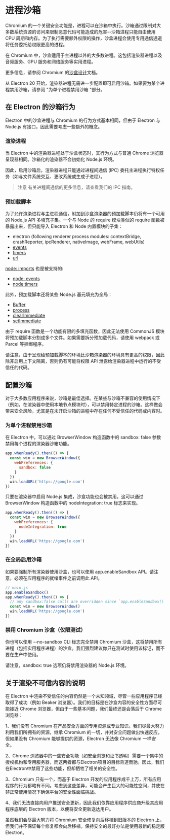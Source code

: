 # 进程沙箱
Chromium 的一个关键安全功能是，进程可以在沙箱中执行。沙箱通过限制对大多数系统资源的访问来限制恶意代码可能造成的危害--沙箱进程只能自由使用 CPU 周期和内存。为了执行需要额外权限的操作，沙盒进程会使用专用通信通道将任务委托给权限更高的进程。

在 Chromium 中，沙盒适用于主进程以外的大多数进程。这包括渲染器进程以及音频服务、GPU 服务和网络服务等实用进程。

更多信息，请参阅 Chromium 的[沙盒设计](https://chromium.googlesource.com/chromium/src/+/main/docs/design/sandbox.md)文档。

从 Electron 20 开始，渲染器进程无需进一步配置即可启用沙箱。如果要为某个进程禁用沙箱，请参阅 "为单个进程禁用沙箱 "部分。

## 在 Electron 的沙箱行为
Electron 中的沙盒进程与 Chromium 的行为方式基本相同，但由于 Electron 与 Node.js 有接口，因此需要考虑一些额外的概念。

### 渲染进程
当 Electron 中的渲染器进程处于沙盒状态时，其行为方式与普通 Chrome 浏览器呈现器相同。沙箱化的渲染器不会初始化 Node.js 环境。

因此，启用沙箱后，渲染器进程只能通过进程间通信 (IPC) 委托主进程执行特权任务（如与文件系统交互、更改系统或生成子进程）。

> 注意
> 有关进程间通信的更多信息，请查看我们的 IPC 指南。

### 预加载脚本
为了允许渲染进程与主进程通信，附加到沙盒渲染器的预加载脚本仍将有一个可用的 Node.js API 多填充子集。一个与 Node 的 require 模块类似的 require 函数被暴露出来，但只能导入 Electron 和 Node 内置模块的子集：
- electron (following renderer process modules: contextBridge, crashReporter, ipcRenderer, nativeImage, webFrame, webUtils)
- [events](https://nodejs.org/api/events.html)
- [timers](https://nodejs.org/api/timers.html)
- [url](https://nodejs.org/api/url.html)

[node: imports](https://nodejs.org/api/esm.html#node-imports) 也是被支持的:
- [node: events](https://nodejs.org/api/events.html)
- [node:timers](https://nodejs.org/api/timers.html)

此外，预加载脚本还将某些 Node.js 基元填充为全局：
- [Buffer](https://nodejs.org/api/buffer.html)
- [process](https://www.electronjs.org/docs/latest/api/process)
- [clearImmediate](https://nodejs.org/api/timers.html#timers_clearimmediate_immediate)
- [setImmediate](https://nodejs.org/api/timers.html#timers_setimmediate_callback_args)

由于 require 函数是一个功能有限的多填充函数，因此无法使用 CommonJS 模块将预加载脚本分割成多个文件。如果需要拆分预加载代码，请使用 webpack 或 Parcel 等捆绑程序。

请注意，由于呈现给预加载脚本的环境比沙箱渲染器的环境具有更高的权限，因此除非启用上下文隔离，否则仍有可能将权限 API 泄露给渲染器进程中运行的不受信任的代码。

## 配置沙箱
对于大多数应用程序来说，沙箱是最佳选择。在某些与沙箱不兼容的使用情况下（例如，在渲染器中使用本地节点模块时），可以禁用特定进程的沙箱。这样做会带来安全风险，尤其是在未开启沙箱的进程中存在任何不受信任的代码或内容时。

### 为单个进程禁用沙箱
在 Electron 中，可以通过 BrowserWindow 构造函数中的 sandbox: false 参数禁用每个进程的渲染器沙箱功能。
```javascript
app.whenReady().then(() => {
  const win = new BrowserWindow({
    webPreferences: {
      sandbox: false
    }
  })
  win.loadURL('https://google.com')
})
```
只要在渲染器中启用 Node.js 集成，沙盒功能也会被禁用。这可以通过 BrowserWindow 构造函数中的 nodeIntegration: true 标志来实现。
```javascript
app.whenReady().then(() => {
  const win = new BrowserWindow({
    webPreferences: {
      nodeIntegration: true
    }
  })
  win.loadURL('https://google.com')
})
```

### 在全局启用沙箱
如果要强制所有渲染器使用沙盒，也可以使用 app.enableSandbox API。请注意，必须在应用程序的就绪事件之前调用此 API。
```javascript
// main.js
app.enableSandbox()
app.whenReady().then(() => {
  // any sandbox:false calls are overridden since `app.enableSandbox()` was called.
  const win = new BrowserWindow()
  win.loadURL('https://google.com')
})
```
### 禁用 Chromium 沙盒（仅限测试）
你也可以使用 --no-sandbox CLI 标志完全禁用 Chromium 沙盒，这将禁用所有进程（包括实用程序进程）的沙盒。我们强烈建议你只在测试时使用该标记，而不要在生产中使用。

请注意，sandbox: true 选项仍将禁用渲染器的 Node.js 环境。

## 关于渲染不可信内容的说明
在 Electron 中渲染不受信任的内容仍然是一个未知领域，尽管一些应用程序已经取得了成功（例如 Beaker 浏览器）。我们的目标是在沙盒内容的安全性方面尽可能接近 Chrome 浏览器，但由于一些基本问题，我们最终还是会落后于 Chrome 浏览器：

1、我们没有 Chromium 在产品安全方面的专用资源或专业知识。我们尽最大努力利用我们所拥有的资源，继承 Chromium 的一切，并对安全问题做出快速反应，但如果没有 Chromium 能够提供的资源，Electron 无法像 Chromium 一样安全。

2、Chrome 浏览器中的一些安全功能（如安全浏览和证书透明）需要一个集中的授权机构和专用服务器，而这两者都与Electron项目的目标背道而驰。因此，我们在Electron中禁用了这些功能，但却牺牲了相关的安全性。

3、Chromium 只有一个，而基于 Electron 开发的应用程序成千上万，所有应用程序的行为都略有不同。考虑到这些差异，可能会产生巨大的可能性空间，并使在非正常使用情况下确保平台的安全性面临挑战。

4、我们无法直接向用户推送安全更新，因此我们依靠应用程序供应商升级其应用程序底层的 Electron 版本，以便将安全更新送达用户。

虽然我们会尽最大努力将 Chromium 安全修复向后移植到旧版本的 Electron 上，但我们并不保证每个修复都会向后移植。保持安全的最好办法是使用最新的稳定版 Electron。
